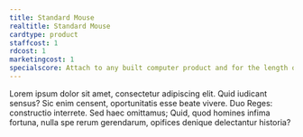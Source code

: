 ```yaml
---
title: Standard Mouse
realtitle: Standard Mouse
cardtype: product
staffcost: 1
rdcost: 1
marketingcost: 1
specialscore: Attach to any built computer product and for the length of its life + 1 turn you receive 1/4 of that products profit per turn.
---
```


Lorem ipsum dolor sit amet, consectetur adipiscing elit. Quid iudicant sensus? Sic enim censent, oportunitatis esse beate vivere. Duo Reges: constructio interrete. Sed haec omittamus; Quid, quod homines infima fortuna, nulla spe rerum gerendarum, opifices denique delectantur historia?
